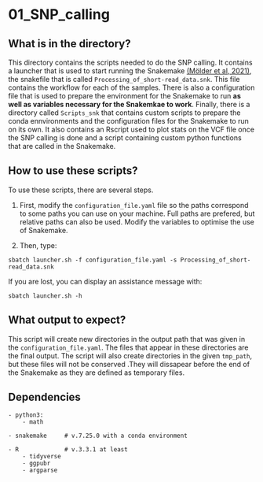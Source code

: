 # 01_SNP_calling

## What is in the directory?

This directory contains the scripts needed to do the SNP calling. It contains a launcher that is used to start running the Snakemake [(Mölder et al, 2021)](https://doi.org/10.12688/f1000research.29032.2), the snakefile that is called `Processing_of_short-read_data.snk`. This file contains the workflow for each of the samples. 
There is also a configuration file that is used to prepare the environment for the Snakemake to run **as well as variables necessary for the Snakemkae to work**.
Finally, there is a directory called `Scripts_snk` that contains custom scripts to prepare the conda ennvironments and the configuration files for the Snakemake to run on its own. It also contains an Rscript used to plot stats on the VCF file once the SNP calling is done and a script containing custom python functions that are called in the Snakemake.

## How to use these scripts?

To use these scripts, there are several steps. 
1. First, modify the `configuration_file.yaml` file so the paths correspond to some paths you can use on your machine. Full paths are prefered, but relative paths can also be used.
Modify the variables to optimise the use of Snakemake.

2. Then, type:
```
sbatch launcher.sh -f configuration_file.yaml -s Processing_of_short-read_data.snk
```

If you are lost, you can display an assistance message with: 
```
sbatch launcher.sh -h
```

## What output to expect?

This script will create new directories in the output path that was given in the `configuration_file.yaml`. The files that appear in these directories are the final output. The script will also create directories in the given `tmp_path`, but these files will not be conserved .They will dissapear before the end of the Snakemake as they are defined as temporary files.

## Dependencies


```
- python3:
    - math

- snakemake     # v.7.25.0 with a conda environment

- R             # v.3.3.1 at least
    - tidyverse
    - ggpubr
    - argparse

```

